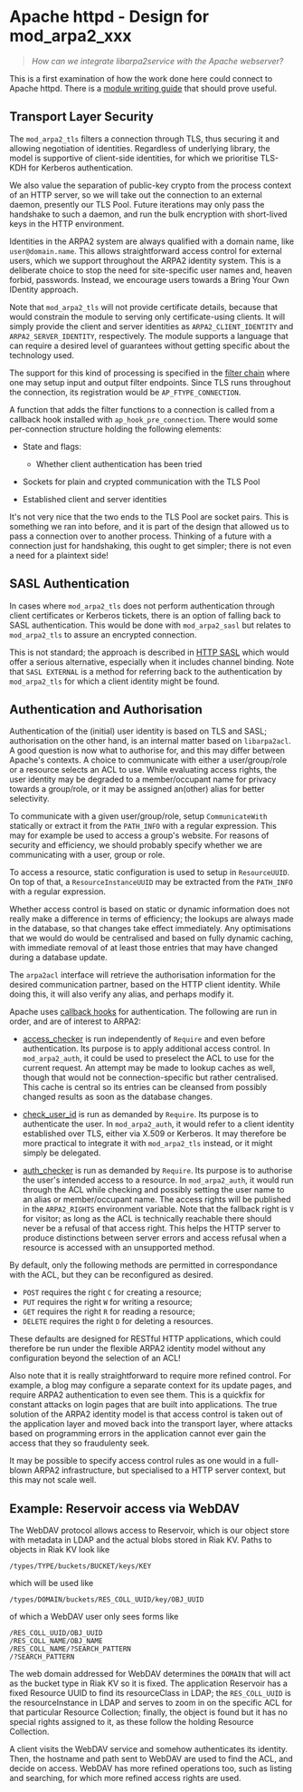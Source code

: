 # Apache httpd - Design for mod_arpa2_xxx

> *How can we integrate libarpa2service with the Apache webserver?*

This is a first examination of how the work done here could connect to Apache httpd.
There is a
[module writing guide](https://httpd.apache.org/docs/2.4/developer/modguide.html)
that should prove useful.


## Transport Layer Security

The `mod_arpa2_tls` filters a connection through TLS, thus securing it and allowing
negotiation of identities.  Regardless of underlying library, the model is supportive
of client-side identities, for which we prioritise TLS-KDH for Kerberos authentication.

We also value the separation of public-key crypto from the process context of an
HTTP server, so we will take out the connection to an external daemon, presently
our TLS Pool.  Future iterations may only pass the handshake to such a daemon,
and run the bulk encryption with short-lived keys in the HTTP environment.

Identities in the ARPA2 system are always qualified with a domain name, like
`user@domain.name`.  This allows straightforward access control for external
users, which we support throughout the ARPA2 identity system.  This is a deliberate
choice to stop the need for site-specific user names and, heaven forbid, passwords.
Instead, we encourage users towards a Bring Your Own IDentity approach.

Note that `mod_arpa2_tls` will not provide certificate details, because that would
constrain the module to serving only certificate-using clients.  It will
simply provide the client and server identities as `ARPA2_CLIENT_IDENTITY` and
`ARPA2_SERVER_IDENTITY`, respectively.  The module supports a language that can
require a desired level of guarantees without getting specific about the technology
used.

The support for this kind of processing is specified in the
[filter chain](https://ci.apache.org/projects/httpd/trunk/doxygen/group__APACHE__CORE__FILTER.html)
where one may setup input and output filter endpoints.  Since TLS runs throughout
the connection, its registration would be `AP_FTYPE_CONNECTION`.

A function that adds the filter functions to a connection is called from
a callback hook installed with `ap_hook_pre_connection`.
There would some per-connection structure holding the following elements:

  * State and flags:

      - Whether client authentication has been tried

  * Sockets for plain and crypted communication with the TLS Pool
  * Established client and server identities

It's not very nice that the two ends to the TLS Pool are socket pairs.
This is something we ran into before, and it is part of the design that
allowed us to pass a connection over to another process.  Thinking of a
future with a connection just for handshaking, this ought to get simpler;
there is not even a need for a plaintext side!


## SASL Authentication

In cases where `mod_arpa2_tls` does not perform authentication through
client certificates or Kerberos tickets, there is an option of falling
back to SASL authentication.  This would be done with `mod_arpa2_sasl`
but relates to `mod_arpa2_tls` to assure an encrypted connection.

This is not standard; the approach is described in
[HTTP SASL](https://datatracker.ietf.org/doc/draft-vanrein-httpauth-sasl/)
which would offer a serious alternative, especially when it includes channel
binding.  Note that `SASL EXTERNAL` is a method for referring back to the
authentication by `mod_arpa2_tls` for which a client identity might be
found.


## Authentication and Authorisation

Authentication of the (initial) user identity is based on TLS and SASL;
authorisation on the other hand, is an internal matter based on `libarpa2acl`.
A good question is now what to authorise for, and this may differ between Apache's contexts.
A choice to communicate with either a user/group/role or a resource selects an ACL to use.
While evaluating access rights, the user identity may be degraded to a member/occupant name
for privacy towards a group/role, or it may be assigned an(other) alias for better selectivity.

To communicate with a given user/group/role, setup `CommunicateWith` statically or
extract it from the `PATH_INFO` with a regular expression.
This may for example be used to access a group's website.
For reasons of security and efficiency, we should probably specify whether we are
communicating with a user, group or role.

To access a resource, static configuration is used to setup in `ResourceUUID`.
On top of that, a `ResourceInstanceUUID` may be extracted from the `PATH_INFO`
with a regular expression.

Whether access control is based on static or dynamic information does not really
make a difference in terms of efficiency; the lookups are always made in the
database, so that changes take effect immediately.  Any optimisations that we
would do would be centralised and based on fully dynamic caching, with immediate
removal of at least those entries that may have changed during a database update.

The `arpa2acl` interface will retrieve the authorisation information for the
desired communication partner, based on the HTTP client identity.  While doing
this, it will also verify any alias, and perhaps modify it.

Apache uses
[callback hooks](https://ci.apache.org/projects/httpd/trunk/doxygen/group__hooks.html)
for authentication.  The following are run in order, and are of interest to ARPA2:

  * [access_checker](https://ci.apache.org/projects/httpd/trunk/doxygen/group__hooks.html#ga60c469c5b2e1836b349ef9ab2e6e7dde)
    is run independently of `Require` and even before authentication.  Its purpose is to apply additional access control.
    In `mod_arpa2_auth`, it could be used to preselect the ACL to use for the current request.  An attempt may be made
    to lookup caches as well, though that would not be connection-specific but rather centralised.  This cache is central
    so its entries can be cleansed from possibly changed results as soon as the database changes.

  * [check_user_id](https://ci.apache.org/projects/httpd/trunk/doxygen/group__hooks.html#ga11490a031d48bbe0efd3b2e11cd7a9e6)
    is run as demanded by `Require`.  Its purpose is to authenticate the user.
    In `mod_arpa2_auth`, it would refer to a client identity established over TLS, either via X.509 or Kerberos.
    It may therefore be more practical to integrate it with `mod_arpa2_tls` instead, or it might simply be delegated.

  * [auth_checker](https://ci.apache.org/projects/httpd/trunk/doxygen/group__hooks.html#ga5053c0adc6eb7a9557dea93fa6f74bee)
    is run as demanded by `Require`.  Its purpose is to authorise the user's intended access to a resource.
    In `mod_arpa2_auth`, it would run through the ACL while checking and possibly setting the user name to an alias
    or member/occupant name.  The access rights will be published in the `ARPA2_RIGHTS` environment variable.
    Note that the fallback right is `V` for visitor; as long as the ACL is technically reachable there should never be a
    refusal of that access right.  This helps the HTTP server to produce distinctions between server errors and
    access refusal when a resource is accessed with an unsupported method.

By default, only the following methods are permitted in correspondance with
the ACL, but they can be reconfigured as desired.

  * `POST`   requires the right `C` for creating a resource;
  * `PUT`    requires the right `W` for writing  a resource;
  * `GET`    requires the right `R` for reading  a resource;
  * `DELETE` requires the right `D` for deleting a resources.

These defaults are designed for RESTful HTTP applications, which could therefore
be run under the flexible ARPA2 identity model without any configuration beyond
the selection of an ACL!

Also note that it is really straightforward to require more refined control.
For example, a blog may configure a separate context for its update pages, and
require ARPA2 authentication to even see them.  This is a quickfix for constant
attacks on login pages that are built into applications.  The true solution of
the ARPA2 identity model is that access control is taken out of the application
layer and moved back into the transport layer, where attacks based on programming
errors in the application cannot ever gain the access that they so fraudulenty
seek.

It may be possible to specify access control rules as one would in a full-blown ARPA2
infrastructure, but specialised to a HTTP server context, but this may not scale well.


## Example: Reservoir access via WebDAV

The WebDAV protocol allows access to Reservoir, which is our object store with
metadata in LDAP and the actual blobs stored in Riak KV.  Paths to objects in
Riak KV look like

    /types/TYPE/buckets/BUCKET/keys/KEY

which will be used like

    /types/DOMAIN/buckets/RES_COLL_UUID/key/OBJ_UUID

of which a WebDAV user only sees forms like

    /RES_COLL_UUID/OBJ_UUID
    /RES_COLL_NAME/OBJ_NAME
    /RES_COLL_NAME/?SEARCH_PATTERN
    /?SEARCH_PATTERN

The web domain addressed for WebDAV determines the `DOMAIN` that will act as the
bucket type in Riak KV so it is fixed.  The application Reservoir has a fixed
Resource UUID to find its resourceClass in LDAP; the `RES_COLL_UUID` is the
resourceInstance in LDAP and serves to zoom in on the specific ACL for that
particular Resource Collection; finally, the object is found but it has no
special rights assigned to it, as these follow the holding Resource Collection.

A client visits the WebDAV service and somehow authenticates its identity.
Then, the hostname and path sent to WebDAV are used to find the ACL, and
decide on access.  WebDAV has more refined operations too, such as listing
and searching, for which more refined access rights are used.


